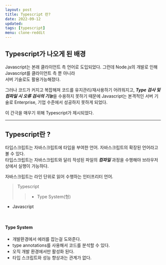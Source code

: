 ```yaml
---
layout: post
title: Typescript 란?
date: 2022-09-12
updated: 
tags: [typescript]
menu: clone-reddit
---
```

## Typescript가 나오게 된 배경
Javascript는 본래 클라이언트 측 언어로 도입되었다. 그런데 Node.js의 개발로 인해 Javascript를 클라이언트 측 뿐 아니라   
서버 기술로도 활용가능해졌다.

그러나 코드가 커지고 복잡해져 코드를 유지관리/재사용하기 어려워지고,
***Type 검사 및 컴파일 시 오류 검사의 기능***을 수용하지 못하기 때문에 Javascript는 본격적인 서버 기술로
Enterprise, 기업 수준에서 성공하지 못하게 되었다.   

이 간극을 매우기 위해 Typescript가 제시되었다.

* * *

## Typescript란 ?
타입스크립트는 자바스크립트에 타입을 부여한 언어. 자바스크립트의 확장된 언어라고 볼 수 있다.   
타입스크립트는 자바스크립트와 달리 작성된 파일의 ***컴파일*** 과정을 수행해야 브라우저상에서 실행이 가능하다.

자바스크립트는 라인 단위로 읽어 수행하는 인터프리터 언어.

> Typescript
> > * Type System(형)   
* Javascript
<br>

#### Type System
* 개발환경에서 에러를 잡는걸 도와준다.
* type annotations를 사용해서 코드를 분석할 수 있다.
* 오직 개발 환경에서만 활성화 된다.
* 타입 스크립트와 성능 향상과는 관계가 없다.

